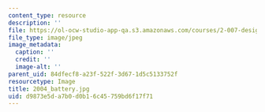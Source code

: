 ```yaml
---
content_type: resource
description: ''
file: https://ol-ocw-studio-app-qa.s3.amazonaws.com/courses/2-007-design-and-manufacturing-i-spring-2009/d9873e5da7b0d0b16c45759bd6f17f71_2004_battery.jpg
file_type: image/jpeg
image_metadata:
  caption: ''
  credit: ''
  image-alt: ''
parent_uid: 84dfecf8-a23f-522f-3d67-1d5c5133752f
resourcetype: Image
title: 2004_battery.jpg
uid: d9873e5d-a7b0-d0b1-6c45-759bd6f17f71
---
```

